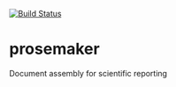 [![Build Status](https://travis-ci.org/DanielBaird/prosemaker.png)](https://travis-ci.org/DanielBaird/prosemaker)

prosemaker
==========

Document assembly for scientific reporting
